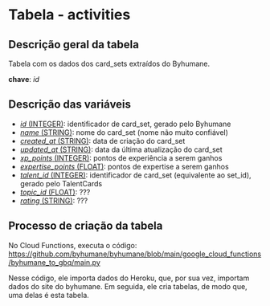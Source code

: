 # Tabela - activities

## Descrição geral da tabela

Tabela com os dados dos card_sets extraídos do Byhumane.

**chave**: *id*

## Descrição das variáveis

* <u>*id* (INTEGER)</u>: identificador de card_set, gerado pelo Byhumane
* <u>*name* (STRING)</u>: nome do card_set (nome não muito confiável)
* <u>*created_at* (STRING)</u>: data de criação do card_set
* <u>*updated_at* (STRING)</u>: data da última atualização do card_set
* <u>*xp_points* (INTEGER)</u>: pontos de experiência a serem ganhos
* <u>*expertise_points* (FLOAT)</u>: pontos de expertise a serem ganhos
* <u>*talent_id* (INTEGER)</u>: identificador de card_set (equivalente ao set_id), gerado pelo TalentCards 
* <u>*topic_id* (FLOAT)</u>: ???
* <u>*rating* (STRING)</u>: ???


## Processo de criação da tabela

No Cloud Functions, executa o código: https://github.com/byhumane/byhumane/blob/main/google_cloud_functions/byhumane_to_gbq/main.py

Nesse código, ele importa dados do Heroku, que, por sua vez, importam dados do site do byhumane. Em seguida, ele cria tabelas, de modo que, uma delas é esta tabela.